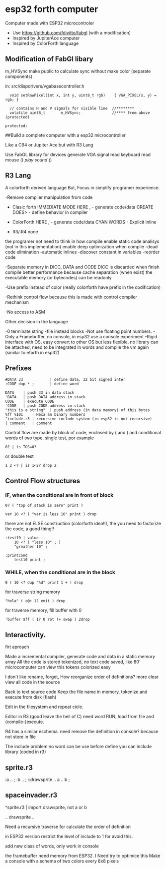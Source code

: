 # esp32 forth computer

Computer made with ESP32 microcontroler

* Use https://github.com/fdivitto/fabgl (with a modification)
* Inspired by JupiterAce computer
* Inspired by ColorForth language

## Modification of FabGl libary

m_HVSync make public to calculate sync without make color (separate components)

in: src/dispdrivers/vgabasecontroller.h
```
  void setRawPixel(int x, int y, uint8_t rgb)    { VGA_PIXEL(x, y) = rgb; }

  // contains H and V signals for visible line	//********
  volatile uint8_t       m_HVSync;				//**** from above (protected)

protected:
```

##Build a complete computer with a esp32 microcontroller

Like a C64 or Jupiter Ace but with R3 Lang

Use FabGL library for devices
	generate VGA signal
	read keyboard
	read mouse (*)
	play sound (*)


## R3 Lang

A colorforth derived language
But, Focus in simplify programer experience.

-Remove compiler manipulation from code

* Clasic forth
	IMMEDIATE MODE
	HERE , - generate code/data
	CREATE DOES> - define behavior in compiler

* ColorForth
	HERE , - generate code/data
	CYAN WORDS - Explicit inline
	
* R3/:R4
	none

the programer not need to think in how compile 
enable static code analisys (not in this implementation)
enable deep optimization when compile
-dead code elimination
-automatic inlines
-discover constant in variables
-reorder code

-Separate memory in DICC, DATA and CODE
DICC is discarded when finish compile
better performance because cache separation (when exist)
the executable memory (or bytecodes) can be readonly

-Use prefix instead of color (really colorforth have prefix in the codification)

-Rethink control flow because this is made with control compiler mechanism

-No access to ASM

Other decision in the language

-0 terminate string
-file instead blocks
-Not use floating point numbers.
-Only a Framebuffer, no console, in esp32 use a console experiment
-Rigid interface with OS, easy convert to other OS but less flexible,
no library can be attached, need to be integrated in words and compile the vm again
(similar to eforth in esp32)


## Prefixes

```
#DATA 33    		| define data, 32 bit signed inter
:CODE dup * ;       | define word

DATA	| push 33 in data stack
'DATA	| push DATA address in stack
CODE	| execute CODE
'CODE	| push CODE address in stack
"this is a string"	| push address (in data memory) of this bytes
%ff %101 	| Hexa an binary numbers
^include.r3	| recursive include system (in esp32 is not recursive)
| comment	| comment
```

Control flow are made by block of code, enclosed by ( and ) and
conditional words of two type, single test, por example
```
0? | is TOS=0?
```
or double test
```
1 2 <? | is 1<2? drop 2
```

## Control Flow structures

### IF, when the conditional are in front of block

```
0? ( "top of stack is zero" print )

var 10 <? ( "var is less 10" print ) drop
```

there are not ELSE construction (colorforth idea!!), the you need to factorize the code,
a good thing!!

```
:test10 | value --
	10 <? ( "less 10" ; )
	"greather 10" ;

:printcond
	test10 print ;
```

### WHILE, when the conditional are in the block

```
0 ( 10 <? dup "%d" print 1 + ) drop
```

for traverse string memory

```
"hola" ( c@+ 1? emit ) drop
```

for traverse memory, fill buffer with 0

```
'buffer $ff ( 1? 0 rot !+ swap ) 2drop
```

## Interactivity.

firt aproach

Made a incremental compiler, generate code and data in a static memory array
All the code is stored tokenized, no text code saved, like 80' microcomputer
can view this tokens colorized easy

I don't like rename, forget, How reorganize order of definitions?
more clear view all code in the source

Back to text source code
Keep the file name in memory, tokenize and execute from disk (flash)

Edit in the filesystem and repeat cicle.

Editor in R3 (good leave the hell of C)
need word RUN, load from file and (compile-)execute.

R4 has a similar eschema.
need remove the definition in console?
because not store in file

The include problem
no word can be use before define
you can include library (coded in r3)

sprite.r3
---------
:a .. ;
:b .. ;
::drawsprite .. a .. b ;

spaceinvader.r3
---------------
^sprite.r3 | import drawsprite, not a or b

.. drawsprite ..

Need a recursive traverse for calculate the order of definition

in ESP32 version restrict the level of include to 1 for avoid this.

add new class of words, only work in console

the framebuffer need memory from ESP32.
I Need try to optimice this
Make a console with a schema of two colors every 8x8 pixels











